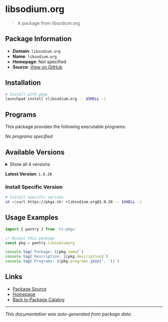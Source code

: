 # libsodium.org

> A package from libsodium.org

## Package Information

- **Domain**: `libsodium.org`
- **Name**: `libsodium.org`
- **Homepage**: Not specified
- **Source**: [View on GitHub](https://github.com/pkgxdev/pantry/tree/main/projects/libsodium.org/package.yml)

## Installation

```bash
# Install with pkgx
launchpad install +libsodium.org -- $SHELL -i
```

## Programs

This package provides the following executable programs:

*No programs specified*

## Available Versions

<details>
<summary>Show all 4 versions</summary>

- `1.0.20`, `1.0.19`, `1.0.18`, `1.0.17`

</details>

**Latest Version**: `1.0.20`

### Install Specific Version

```bash
# Install specific version
sh <(curl https://pkgx.sh) +libsodium.org@1.0.20 -- $SHELL -i
```

## Usage Examples

```typescript
import { pantry } from 'ts-pkgx'

// Access this package
const pkg = pantry.libsodiumorg

console.log(`Package: ${pkg.name}`)
console.log(`Description: ${pkg.description}`)
console.log(`Programs: ${pkg.programs.join(', ')}`)
```

## Links

- [Package Source](https://github.com/pkgxdev/pantry/tree/main/projects/libsodium.org/package.yml)
- [Homepage](#)
- [Back to Package Catalog](../package-catalog.md)

---

*This documentation was auto-generated from package data.*
